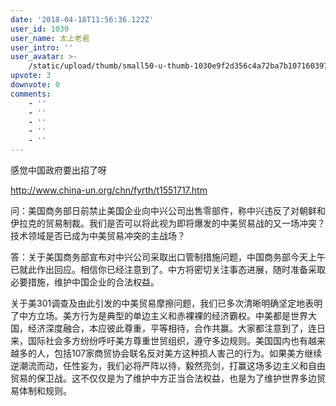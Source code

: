 ```yaml
---
date: '2018-04-18T11:56:36.122Z'
user_id: 1030
user_name: 太上老君
user_intro: ''
user_avatar: >-
    /static/upload/thumb/small50-u-thumb-1030e9f2d356c4a72ba7b107160397abb80fc540612f.png
upvote: 3
downvote: 0
comments:
    - ''
    - ''
    - ''
    - ''
    - ''
---
```


感觉中国政府要出招了呀

http://www.china-un.org/chn/fyrth/t1551717.htm  

问：美国商务部日前禁止美国企业向中兴公司出售零部件，称中兴违反了对朝鲜和伊拉克的贸易制裁。我们是否可以将此视为即将爆发的中美贸易战的又一场冲突？技术领域是否已成为中美贸易冲突的主战场？

答：关于美国商务部宣布对中兴公司采取出口管制措施问题，中国商务部今天上午已就此作出回应。相信你已经注意到了。中方将密切关注事态进展，随时准备采取必要措施，维护中国企业的合法权益。

关于美301调查及由此引发的中美贸易摩擦问题，我们已多次清晰明确坚定地表明了中方立场。美方行为是典型的单边主义和赤裸裸的经济霸权。中美都是世界大国，经济深度融合，本应彼此尊重，平等相待，合作共赢。大家都注意到了，连日来，国际社会多方纷纷呼吁美方尊重世贸组织，遵守多边规则。美国国内也有越来越多的人，包括107家商贸协会联名反对美方这种损人害己的行为。如果美方继续逆潮流而动，任性妄为，我们必将严阵以待，毅然亮剑，打赢这场多边主义和自由贸易的保卫战。这不仅仅是为了维护中方正当合法权益，也是为了维护世界多边贸易体制和规则。
